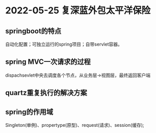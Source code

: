 # 2022-05-25 复深蓝外包太平洋保险
## springboot的特点

自动化配置；可独立运行的spring项目；自带servlet容器。

## spring MVC一次请求的过程

dispachsevlet中央去调度各个节点，从业务层->视图层，最终返回客户端

## quartz重复执行的解决方案

## spring的作用域

Singleton(单例)、propertype(原型)、request(请求)、session(缓存);
